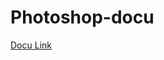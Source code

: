 # Photoshop-docu

<a href="https://docs.google.com/document/d/185_fnveLUyiayiWMRlEp0ha0PZNyc3eMqwvAVuXGzF0/edit?usp=sharing"> Docu Link </a>
